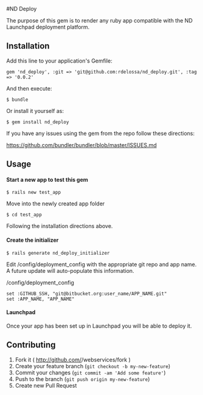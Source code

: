 #ND Deploy

The purpose of this gem is to render any ruby app compatible with the ND Launchpad deployment platform.

## Installation

Add this line to your application's Gemfile:

    gem 'nd_deploy', :git => 'git@github.com:rdelossa/nd_deploy.git', :tag => '0.0.2'

And then execute:

    $ bundle

Or install it yourself as:

    $ gem install nd_deploy

If you have any issues using the gem from the repo follow these directions:

https://github.com/bundler/bundler/blob/master/ISSUES.md

## Usage

<h4>Start a new app to test this gem</h4>

    $ rails new test_app

Move into the newly created app folder

    $ cd test_app

Following the installation directions above.

<h4>Create the initializer</h4>

    $ rails generate nd_deploy_initializer

Edit /config/deployment_config with the appropriate git repo and app name.  A future update will auto-populate this information.

/config/deployment_config

    set :GITHUB_SSH, "git@bitbucket.org:user_name/APP_NAME.git"
    set :APP_NAME, "APP_NAME"

<h4>Launchpad</h4>

Once your app has been set up in Launchpad you will be able to deploy it.

## Contributing

1. Fork it ( http://github.com/<my-github-username>/webservices/fork )
2. Create your feature branch (`git checkout -b my-new-feature`)
3. Commit your changes (`git commit -am 'Add some feature'`)
4. Push to the branch (`git push origin my-new-feature`)
5. Create new Pull Request


